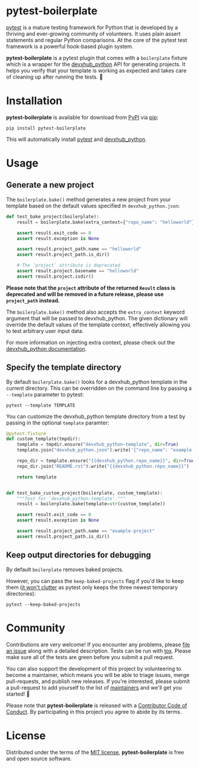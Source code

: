 # pytest-boilerplate

[pytest][pytest] is a mature testing framework for Python that is developed
by a thriving and ever-growing community of volunteers. It uses plain assert
statements and regular Python comparisons. At the core of the pytest test
framework is a powerful hook-based plugin system.

**pytest-boilerplate** is a pytest plugin that comes with a ``boilerplate`` fixture
which is a wrapper for the [devxhub_python][devxhub_python] API for generating
projects. It helps you verify that your template is working as expected and
takes care of cleaning up after running the tests. 🍪

# Installation

**pytest-boilerplate** is available for download from [PyPI][pypi] via [pip][pip]:

```text
pip install pytest-boilerplate
```
This will automatically install [pytest][pytest] and
[devxhub_python][devxhub_python].

# Usage

## Generate a new project

The ``boilerplate.bake()`` method generates a new project from your template
based on the default values specified in ``devxhub_python.json``:

```python
def test_bake_project(boilerplate):
    result = boilerplate.bake(extra_context={"repo_name": "helloworld"})

    assert result.exit_code == 0
    assert result.exception is None

    assert result.project_path.name == "helloworld"
    assert result.project_path.is_dir()

    # The `project` attribute is deprecated
    assert result.project.basename == "helloworld"
    assert result.project.isdir()
```

**Please note that the `project` attribute of the returned `Result` class is
deprecated and will be removed in a future release, please use `project_path`
instead.**

The ``boilerplate.bake()`` method also accepts the ``extra_context`` keyword
argument that will be passed to devxhub_python. The given dictionary will
override the default values of the template context, effectively allowing you
to test arbitrary user input data.

For more information on injecting extra context, please check out the
[devxhub_python documentation][extra-context].

## Specify the template directory

By default ``boilerplate.bake()`` looks for a devxhub_python template in the
current directory. This can be overridden on the command line by passing a
``--template`` parameter to pytest:

```text
pytest --template TEMPLATE
```

You can customize the devxhub_python template directory from a test by passing
in the optional ``template`` paramter:

```python
@pytest.fixture
def custom_template(tmpdir):
    template = tmpdir.ensure("devxhub_python-template", dir=True)
    template.join("devxhub_python.json").write('{"repo_name": "example-project"}')

    repo_dir = template.ensure("{{devxhub_python.repo_name}}", dir=True)
    repo_dir.join("README.rst").write("{{devxhub_python.repo_name}}")

    return template


def test_bake_custom_project(boilerplate, custom_template):
    """Test for 'devxhub_python-template'."""
    result = boilerplate.bake(template=str(custom_template))

    assert result.exit_code == 0
    assert result.exception is None

    assert result.project_path.name == "example-project"
    assert result.project_path.is_dir()
```

## Keep output directories for debugging

By default ``boilerplate`` removes baked projects.

However, you can pass the ``keep-baked-projects`` flag if you'd like to keep
them ([it won't clutter][temporary-directories] as pytest only keeps the
three newest temporary directories):

```text
pytest --keep-baked-projects
```

# Community

Contributions are very welcome! If you encounter any problems, please [file
an issue][new-issue] along with a detailed description. Tests can be run with
[tox][tox]. Please make sure all of the tests are green before you submit a
pull request.

You can also support the development of this project by volunteering to
become a maintainer, which means you will be able to triage issues, merge
pull-requests, and publish new releases. If you're interested, please submit
a pull-request to add yourself to the list of [maintainers][community] and
we'll get you started! 🍪

Please note that **pytest-boilerplate** is released with a [Contributor Code of
Conduct][code-of-conduct]. By participating in this project you agree to
abide by its terms.

# License

Distributed under the terms of the [MIT license][license], **pytest-boilerplate**
is free and open source software.

[devxhub_python]: https://github.com/devxhub/dxh-py
[pytest]: https://github.com/pytest-dev/pytest
[pip]: https://pypi.org/project/pip/
[pypi]: https://pypi.org/project/pytest-boilerplate/
[extra-context]: https://devxhub_python.readthedocs.io/en/latest/advanced/injecting_context.html
[temporary-directories]: https://docs.pytest.org/en/latest/tmpdir.html#the-default-base-temporary-directory
[tox]: https://pypi.org/project/tox/
[new-issue]: https://github.com/devxhub/pytest-boilerplate/issues
[code-of-conduct]: https://github.com/devxhub/pytest-boilerplate/blob/main/CODE_OF_CONDUCT.md
[community]: https://github.com/devxhub/pytest-boilerplate/blob/main/COMMUNITY.md
[license]: https://github.com/devxhub/pytest-boilerplate/blob/main/LICENSE
